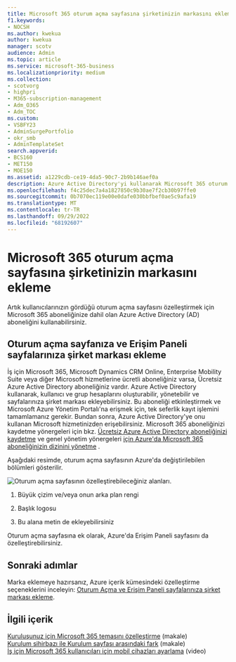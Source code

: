 ```yaml
---
title: Microsoft 365 oturum açma sayfasına şirketinizin markasını ekleme
f1.keywords:
- NOCSH
ms.author: kwekua
author: kwekua
manager: scotv
audience: Admin
ms.topic: article
ms.service: microsoft-365-business
ms.localizationpriority: medium
ms.collection:
- scotvorg
- highpri
- M365-subscription-management
- Adm_O365
- Adm_TOC
ms.custom:
- VSBFY23
- AdminSurgePortfolio
- okr_smb
- AdminTemplateSet
search.appverid:
- BCS160
- MET150
- MOE150
ms.assetid: a1229cdb-ce19-4da5-90c7-2b9b146aef0a
description: Azure Active Directory'yi kullanarak Microsoft 365 oturum açma sayfasını özelleştirin. Oturum açma sayfasına çizim, logo ve metin ekleyebilirsiniz.
ms.openlocfilehash: f4c25dec7a4a1827850c9b30ae7f2cb30b97ffe0
ms.sourcegitcommit: 0b7070ec119e00e0dafe030bbfbef0ae5c9afa19
ms.translationtype: MT
ms.contentlocale: tr-TR
ms.lasthandoff: 09/29/2022
ms.locfileid: "68192607"
---
```

# <a name="add-your-company-branding-to-the-microsoft-365-sign-in-page"></a>Microsoft 365 oturum açma sayfasına şirketinizin markasını ekleme

 Artık kullanıcılarınızın gördüğü oturum açma sayfasını özelleştirmek için Microsoft 365 aboneliğinize dahil olan Azure Active Directory (AD) aboneliğini kullanabilirsiniz. 
  
## <a name="add-company-branding-to-your-sign-in-page-and-access-panel-pages"></a>Oturum açma sayfanıza ve Erişim Paneli sayfalarınıza şirket markası ekleme

İş için Microsoft 365, Microsoft Dynamics CRM Online, Enterprise Mobility Suite veya diğer Microsoft hizmetlerine ücretli aboneliğiniz varsa, Ücretsiz Azure Active Directory aboneliğiniz vardır. Azure Active Directory kullanarak, kullanıcı ve grup hesaplarını oluşturabilir, yönetebilir ve sayfalarınıza şirket markası ekleyebilirsiniz. Bu aboneliği etkinleştirmek ve Microsoft Azure Yönetim Portalı'na erişmek için, tek seferlik kayıt işlemini tamamlamanız gerekir. Bundan sonra, Azure Active Directory'ye onu kullanan Microsoft hizmetinizden erişebilirsiniz. Microsoft 365 aboneliğinizi kaydetme yönergeleri için bkz. [Ücretsiz Azure Active Directory aboneliğinizi kaydetme](../../compliance/use-your-free-azure-ad-subscription-in-office-365.md) ve genel yönetim yönergeleri [için Azure'da Microsoft 365 aboneliğinizin dizinini yönetme](/azure/active-directory/fundamentals/active-directory-how-subscriptions-associated-directory) . 
  
Aşağıdaki resimde, oturum açma sayfasının Azure'da değiştirilebilen bölümleri gösterilir.
  
![Oturum açma sayfasının özelleştirebileceğiniz alanları.](../../media/screenshotbranding.png)
  
1. Büyük çizim ve/veya onun arka plan rengi
    
2. Başlık logosu
    
3. Bu alana metin de ekleyebilirsiniz
    
Oturum açma sayfasına ek olarak, Azure'da Erişim Paneli sayfasını da özelleştirebilirsiniz.
  
## <a name="next-steps"></a>Sonraki adımlar

Marka eklemeye hazırsanız, Azure içerik kümesindeki özelleştirme seçeneklerini inceleyin: [Oturum Açma ve Erişim Paneli sayfalarınıza şirket markası ekleme](/azure/active-directory/fundamentals/customize-branding).

## <a name="related-content"></a>İlgili içerik

[Kuruluşunuz için Microsoft 365 temasını özelleştirme](customize-your-organization-theme.md) (makale)\
[Kurulum sihirbazı ile Kurulum sayfası arasındaki fark](o365-setup-wizard-and-setup-page.md) (makale)\
[İş için Microsoft 365 kullanıcıları için mobil cihazları ayarlama](../../business/set-up-mobile-devices.md) (video)